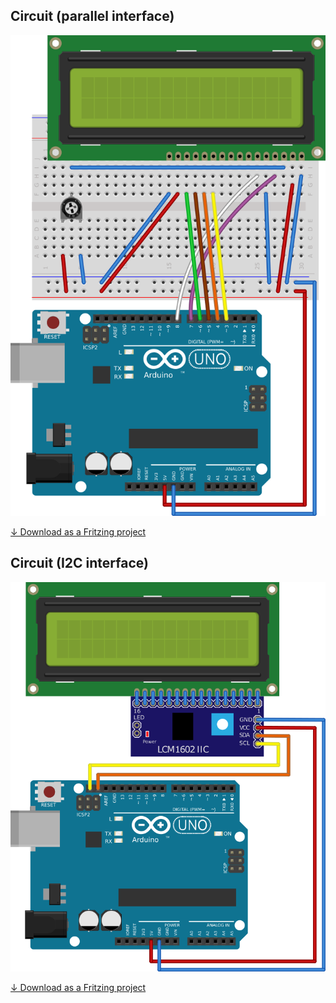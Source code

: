 ## Circuit (parallel interface)

![Assembling LCD with parallel interface to Uno](./parallel-interface.fz.png)

[↓ Download as a Fritzing project](./parallel-interface.fzz)

## Circuit (I2C interface)

![Assembling LCD with I2C interface to Uno](./i2c-interface.fz.png)

[↓ Download as a Fritzing project](./i2c-interface.fzz)

